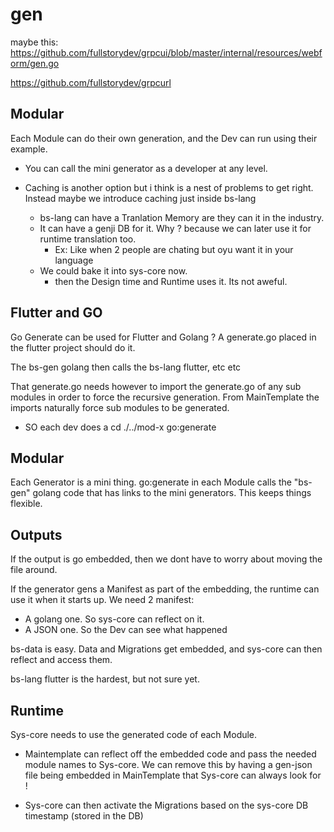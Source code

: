 # gen

maybe this:
https://github.com/fullstorydev/grpcui/blob/master/internal/resources/webform/gen.go

https://github.com/fullstorydev/grpcurl

## Modular

Each Module can do their own generation, and the Dev can run using their example.

- You can call the mini generator as a developer at any level.

- Caching is another option but i think is a nest of problems to get right. Instead maybe we introduce caching just inside bs-lang
	- bs-lang can have a Tranlation Memory are they can it in the industry.
	- It can have a genji DB for it. Why ? because we can later use it for runtime translation too. 
		- Ex: Like when 2 people are chating but oyu want it in your language
	- We could bake it into sys-core now.
		- then the Design time and Runtime uses it. Its not aweful.

## Flutter and GO

Go Generate can be used for Flutter and Golang ?
A generate.go placed in the flutter project should do it.

The bs-gen golang then calls the bs-lang flutter, etc etc

That generate.go needs however to import the generate.go of any sub modules in order to force the recursive generation. From MainTemplate the imports naturally force sub modules to be generated.
- SO each dev does a cd ./../mod-x go:generate

## Modular

Each Generator is a mini thing. go:generate in each Module calls the "bs-gen" golang code that has links to the mini generators. This keeps things flexible.


## Outputs

If the output is go embedded, then we dont have to worry about moving the file around.

If the generator gens a Manifest as part of the embedding, the runtime can use it when it starts up. We need 2 manifest:
- A golang one. So sys-core can reflect on it.
- A JSON one. So the Dev can see what happened

bs-data is easy. Data and Migrations get embedded, and sys-core can then reflect and access them.

bs-lang flutter is the hardest, but not sure yet.

## Runtime

Sys-core needs to use the generated code of each Module.

- Maintemplate can reflect off the embedded code and  pass the needed module names to Sys-core. We can remove this by having a gen-json file being embedded in MainTemplate that Sys-core can always look for !

- Sys-core can then activate the Migrations based on the sys-core DB timestamp (stored in the DB)